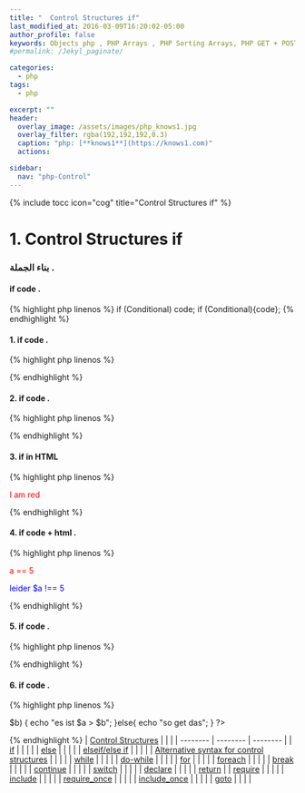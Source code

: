 ```yaml
---
title: "  Control Structures if"
last_modified_at: 2016-03-09T16:20:02-05:00
author_profile: false
keywords: Objects php , PHP Arrays , PHP Sorting Arrays, PHP GET + POST + REQUEST,  Control Structures if ,
#permalink: /Jekyl_paginate/

categories:
  - php
tags:
  - php

excerpt: ""
header:
  overlay_image: /assets/images/php_knows1.jpg
  overlay_filter: rgba(192,192,192,0.3)
  caption: "php: [**knows1**](https://knows1.com)"
  actions:

sidebar:
  nav: "php-Control"
---
```

{% include tocc icon="cog" title="Control Structures if" %}

# 1. Control Structures if

### بناء الجملة .
#### if code .
{% highlight php linenos %}
if (Conditional) code;
if (Conditional){code};
{% endhighlight %}

#### 1. if code .
{% highlight php linenos %}
<?php
$knows1 = 1;
$knows2 = 2;
if ($knows1 < $knows2)
echo "Hlloo Hier ist knows1";
// Outbut = Hlloo Hier ist knows1
?>
{% endhighlight %}

#### 2. if code .
{% highlight php linenos %}
<?php
$knows1 = 2;
$knows2 = 2;
if ($knows1 < $knows2)
echo "Hlloo Hier ist knows1";
// Outbut = NULL
?>
{% endhighlight %}

#### 3. if in HTML

{% highlight php linenos %}
<?php
if ($a == null): ?>
<p style="color:red;">I am red</p>
<?php endif; ?>
{% endhighlight %}

#### 4. if code + html .
{% highlight php linenos %}
<!DOCTYPE html>
<html>
<body>
<?php
$a=6;
if ($a == 5): ?>
   <p style="color:red;">a == 5 </p>
  <?php else: ?>
<p style="color:blue;">leider $a !== 5</p>
<?php endif; ?>
</body>
</html>
{% endhighlight %}

#### 5. if code .

{% highlight php linenos %}
<?php
$a = false;
$b = false;

if ( $a ) {
    $a = 'es ist true';
}elseif($b) {

echo $b = "es ist false";    

}else {
    echo $c = "es ist nicht false und true ";
}
echo $a;
?>
{% endhighlight %}

#### 6. if code .

{% highlight php linenos %}
<?php
  $a="knows0";
  $b="knows0";

  if ($a<$b)
     {
    echo " es ist $a < $b ";
    }elseif ($a>$b) {

  echo  "es ist $a > $b";

  }else{

  echo "so get das";

  }              
?>
{% endhighlight %}
| [Control Structures](https://fragen.knows1.com/php/php-Control-Structures/) | | |
| -------- | -------- | -------- |
| [if](https://fragen.knows1.com/php/php-Control-Structures-if/) | | | |
| [else](https://fragen.knows1.com/php/php-Control-Structures-else/) | | | |
| [elseif/else if](https://fragen.knows1.com/php/php-Control-Structures-elseif/) | | | |
| [Alternative syntax for control structures](https://fragen.knows1.com/php/php-Control-Structures-Alternative/) | | | |
| [while](https://fragen.knows1.com/php/php-Control-Structures-while/) | | | |
| [do-while](https://fragen.knows1.com/php/php-Control-Structures-do-while/) | | | |
| [for](https://fragen.knows1.com/php/php-Control-Structures-for/) | | | |
| [foreach](https://fragen.knows1.com/php/php-Control-Structures-foreach/) | | | |
| [break](https://fragen.knows1.com/php/php-Control-Structures-break/) | | | |
| [continue](https://fragen.knows1.com/php/php-Control-Structures-continue/) | | | |
| [switch](https://fragen.knows1.com/php/php-Control-Structures-switch/) | | | |
| [declare](https://fragen.knows1.com/php/php-Control-Structures-declare/) | | | |
| [return](https://fragen.knows1.com/php/php-Control-Structures-return/) |
| [require](https://fragen.knows1.com/php/Include-Require/) | | | |
| [include](https://fragen.knows1.com/php/Include-Require/) | | | |
| [require_once](https://fragen.knows1.com/php/Include-Require/) | | | |
| [include_once](https://fragen.knows1.com/php/Include-Require/) | | | |
| [goto](https://fragen.knows1.com/php/php-Control-Structures-goto/) | | | |
